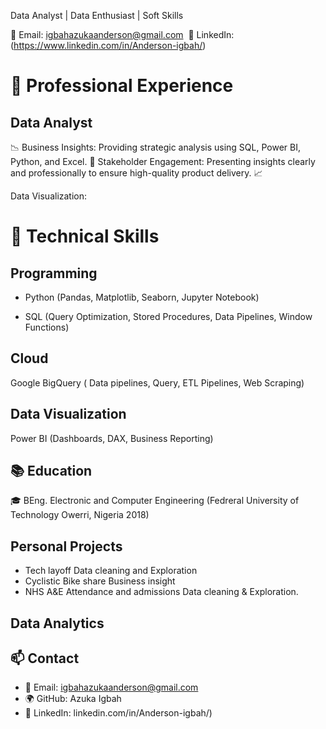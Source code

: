 Data Analyst | Data Enthusiast | Soft Skills 


 

 

 

 

 

📧 Email: igbahazukaanderson@gmail.com 
📎 LinkedIn: (https://www.linkedin.com/in/Anderson-igbah/)
# 💼 Professional Experience

## Data Analyst

📉 Business Insights: Providing strategic analysis using SQL, Power BI, Python, and Excel. 📢 Stakeholder Engagement: Presenting insights clearly and professionally to ensure high-quality product delivery. 📈 

Data Visualization: 

# 🔧 Technical Skills

## Programming

 - Python (Pandas, Matplotlib, Seaborn, Jupyter Notebook)

  - SQL (Query Optimization, Stored Procedures, Data Pipelines, Window Functions)
  
## Cloud 
Google BigQuery ( Data pipelines, Query, 
 ETL Pipelines, Web Scraping)

## Data Visualization

 Power BI (Dashboards, DAX, Business Reporting)


## 📚 Education

🎓 BEng. Electronic and Computer Engineering (Fedreral University of Technology Owerri, Nigeria 2018) 

## Personal Projects

- Tech layoff Data cleaning and Exploration
- Cyclistic Bike share Business insight
- NHS A&E Attendance and admissions Data cleaning & Exploration.


## Data Analytics


## 📫 Contact

- 📧 Email: igbahazukaanderson@gmail.com
- 🌍 GitHub: Azuka Igbah
- 💼 LinkedIn: linkedin.com/in/Anderson-igbah/)
